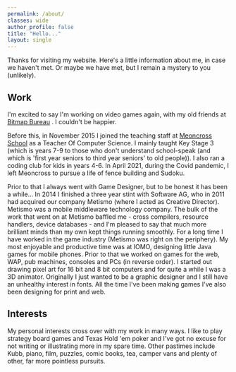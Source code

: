 ```yaml
---
permalink: /about/
classes: wide
author_profile: false
title: "Hello..."
layout: single
---
```


Thanks for visiting my website. Here's a little information about me, in case we haven't met. Or maybe we have met, but I remain a mystery to you (unlikely).

## Work

I'm excited to say I'm working on video games again, with my old friends at [Bitmap Bureau](https://bitmapbureau.com) . I couldn't be happier.

Before this, in November 2015 I joined the teaching staff at [Meoncross School](https://www.meoncross.co.uk) as a Teacher Of Computer Science. I mainly taught Key Stage 3 (which is years 7-9 to those who don't understand school-speak (and which is 'first year seniors to third year seniors' to old people)). I also ran a coding club for kids in years 4-6. In April 2021, during the Covid pandemic, I left Meoncross to pursue a life of fence building and Sudoku.

Prior to that I always went with Game Designer, but to be honest it has been a while... In 2014 I finished a three year stint with Software AG, who in 2011 had acquired our company Metismo (where I acted as Creative Director). Metismo was a mobile middleware technology company. The bulk of the work that went on at Metismo baffled me - cross compilers, resource handlers, device databases - and I'm pleased to say that much more brilliant minds than my own kept things running smoothly. For a long time I have worked in the game industry (Metismo was right on the periphery). My most enjoyable and productive time was at IOMO, designing little Java games for mobile phones. Prior to that we worked on games for the web, WAP, pub machines, consoles and PCs (in reverse order). I started out drawing pixel art for 16 bit and 8 bit computers and for quite a while I was a 3D animator. Originally I just wanted to be a graphic designer and I still have an unhealthy interest in fonts. All the time I've been making games I've also been designing for print and web.

## Interests

My personal interests cross over with my work in many ways. I like to play strategy board games and Texas Hold 'em poker and I've got no excuse for not writing or illustrating more in my spare time. Other pastimes include Kubb, piano, film, puzzles, comic books, tea, camper vans and plenty of other, far more pointless pursuits.
